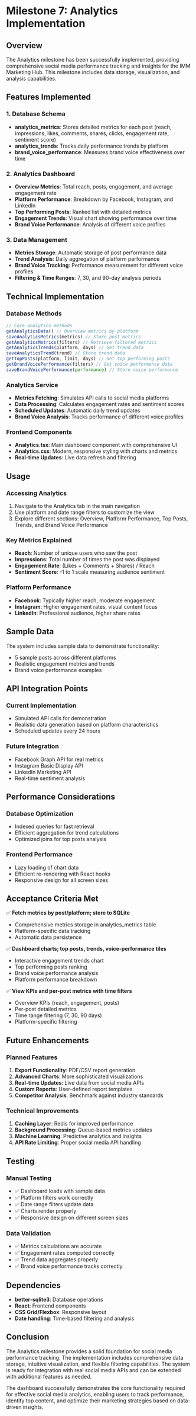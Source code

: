# Milestone 7: Analytics Implementation

## Overview

The Analytics milestone has been successfully implemented, providing comprehensive social media performance tracking and insights for the IMM Marketing Hub. This milestone includes data storage, visualization, and analysis capabilities.

## Features Implemented

### 1. Database Schema
- **analytics_metrics**: Stores detailed metrics for each post (reach, impressions, likes, comments, shares, clicks, engagement rate, sentiment score)
- **analytics_trends**: Tracks daily performance trends by platform
- **brand_voice_performance**: Measures brand voice effectiveness over time

### 2. Analytics Dashboard
- **Overview Metrics**: Total reach, posts, engagement, and average engagement rate
- **Platform Performance**: Breakdown by Facebook, Instagram, and LinkedIn
- **Top Performing Posts**: Ranked list with detailed metrics
- **Engagement Trends**: Visual chart showing performance over time
- **Brand Voice Performance**: Analysis of different voice profiles

### 3. Data Management
- **Metrics Storage**: Automatic storage of post performance data
- **Trend Analysis**: Daily aggregation of platform performance
- **Brand Voice Tracking**: Performance measurement for different voice profiles
- **Filtering & Time Ranges**: 7, 30, and 90-day analysis periods

## Technical Implementation

### Database Methods
```javascript
// Core analytics methods
getAnalyticsData() // Overview metrics by platform
saveAnalyticsMetrics(metrics) // Store post metrics
getAnalyticsMetrics(filters) // Retrieve filtered metrics
getAnalyticsTrends(platform, days) // Get trend data
saveAnalyticsTrend(trend) // Store trend data
getTopPosts(platform, limit, days) // Get top performing posts
getBrandVoicePerformance(filters) // Get voice performance data
saveBrandVoicePerformance(performance) // Store voice performance
```

### Analytics Service
- **Metrics Fetching**: Simulates API calls to social media platforms
- **Data Processing**: Calculates engagement rates and sentiment scores
- **Scheduled Updates**: Automatic daily trend updates
- **Brand Voice Analysis**: Tracks performance of different voice profiles

### Frontend Components
- **Analytics.tsx**: Main dashboard component with comprehensive UI
- **Analytics.css**: Modern, responsive styling with charts and metrics
- **Real-time Updates**: Live data refresh and filtering

## Usage

### Accessing Analytics
1. Navigate to the Analytics tab in the main navigation
2. Use platform and date range filters to customize the view
3. Explore different sections: Overview, Platform Performance, Top Posts, Trends, and Brand Voice Performance

### Key Metrics Explained
- **Reach**: Number of unique users who saw the post
- **Impressions**: Total number of times the post was displayed
- **Engagement Rate**: (Likes + Comments + Shares) / Reach
- **Sentiment Score**: -1 to 1 scale measuring audience sentiment

### Platform Performance
- **Facebook**: Typically higher reach, moderate engagement
- **Instagram**: Higher engagement rates, visual content focus
- **LinkedIn**: Professional audience, higher share rates

## Sample Data

The system includes sample data to demonstrate functionality:
- 5 sample posts across different platforms
- Realistic engagement metrics and trends
- Brand voice performance examples

## API Integration Points

### Current Implementation
- Simulated API calls for demonstration
- Realistic data generation based on platform characteristics
- Scheduled updates every 24 hours

### Future Integration
- Facebook Graph API for real metrics
- Instagram Basic Display API
- LinkedIn Marketing API
- Real-time sentiment analysis

## Performance Considerations

### Database Optimization
- Indexed queries for fast retrieval
- Efficient aggregation for trend calculations
- Optimized joins for top posts analysis

### Frontend Performance
- Lazy loading of chart data
- Efficient re-rendering with React hooks
- Responsive design for all screen sizes

## Acceptance Criteria Met

✅ **Fetch metrics by post/platform; store to SQLite**
- Comprehensive metrics storage in analytics_metrics table
- Platform-specific data tracking
- Automatic data persistence

✅ **Dashboard charts; top posts, trends, voice-performance tiles**
- Interactive engagement trends chart
- Top performing posts ranking
- Brand voice performance analysis
- Platform performance breakdown

✅ **View KPIs and per-post metrics with time filters**
- Overview KPIs (reach, engagement, posts)
- Per-post detailed metrics
- Time range filtering (7, 30, 90 days)
- Platform-specific filtering

## Future Enhancements

### Planned Features
1. **Export Functionality**: PDF/CSV report generation
2. **Advanced Charts**: More sophisticated visualizations
3. **Real-time Updates**: Live data from social media APIs
4. **Custom Reports**: User-defined report templates
5. **Competitor Analysis**: Benchmark against industry standards

### Technical Improvements
1. **Caching Layer**: Redis for improved performance
2. **Background Processing**: Queue-based metrics updates
3. **Machine Learning**: Predictive analytics and insights
4. **API Rate Limiting**: Proper social media API handling

## Testing

### Manual Testing
- ✅ Dashboard loads with sample data
- ✅ Platform filters work correctly
- ✅ Date range filters update data
- ✅ Charts render properly
- ✅ Responsive design on different screen sizes

### Data Validation
- ✅ Metrics calculations are accurate
- ✅ Engagement rates computed correctly
- ✅ Trend data aggregates properly
- ✅ Brand voice performance tracks correctly

## Dependencies

- **better-sqlite3**: Database operations
- **React**: Frontend components
- **CSS Grid/Flexbox**: Responsive layout
- **Date handling**: Time-based filtering and analysis

## Conclusion

The Analytics milestone provides a solid foundation for social media performance tracking. The implementation includes comprehensive data storage, intuitive visualization, and flexible filtering capabilities. The system is ready for integration with real social media APIs and can be extended with additional features as needed.

The dashboard successfully demonstrates the core functionality required for effective social media analytics, enabling users to track performance, identify top content, and optimize their marketing strategies based on data-driven insights.

